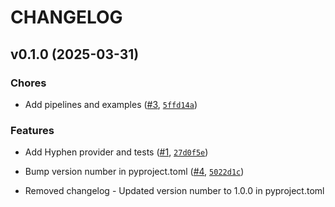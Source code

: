# CHANGELOG


## v0.1.0 (2025-03-31)

### Chores

- Add pipelines and examples ([#3](https://github.com/Hyphen/openfeature-provider-python/pull/3),
  [`5ffd14a`](https://github.com/Hyphen/openfeature-provider-python/commit/5ffd14ac15889550277b8d23ea39406102b53595))

### Features

- Add Hyphen provider and tests ([#1](https://github.com/Hyphen/openfeature-provider-python/pull/1),
  [`27d0f5e`](https://github.com/Hyphen/openfeature-provider-python/commit/27d0f5effac2d61e8a87309018d0914e3768ed31))

- Bump version number in pyproject.toml
  ([#4](https://github.com/Hyphen/openfeature-provider-python/pull/4),
  [`5022d1c`](https://github.com/Hyphen/openfeature-provider-python/commit/5022d1c1bd4fd0763d5c0fbea6b7186f393c5556))

- Removed changelog - Updated version number to 1.0.0 in pyproject.toml
